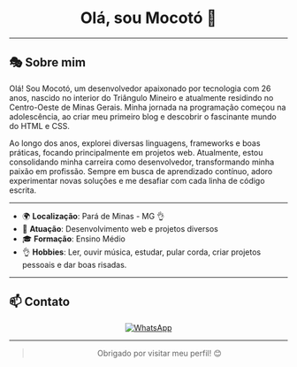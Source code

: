 
<h1 align="center">Olá, sou Mocotó 👋</h1>

---

## 🎭 Sobre mim

Olá! Sou Mocotó, um desenvolvedor apaixonado por tecnologia com 26 anos, nascido no interior do Triângulo Mineiro e atualmente residindo no Centro-Oeste de Minas Gerais. Minha jornada na programação começou na adolescência, ao criar meu primeiro blog e descobrir o fascinante mundo do HTML e CSS.

Ao longo dos anos, explorei diversas linguagens, frameworks e boas práticas, focando principalmente em projetos web. Atualmente, estou consolidando minha carreira como desenvolvedor, transformando minha paixão em profissão. Sempre em busca de aprendizado contínuo, adoro experimentar novas soluções e me desafiar com cada linha de código escrita.

---

- 🌍 **Localização**: Pará de Minas - MG 👌
- 💼 **Atuação**: Desenvolvimento web e projetos diversos
- 🎓 **Formação**: Ensino Médio
- 👌 **Hobbies**: Ler, ouvir música, estudar, pular corda, criar projetos pessoais e dar boas risadas.

---

## 📫 Contato

<div align="center">
<a href="https://wa.me/5537991004685">
<img alt="WhatsApp" src="https://img.shields.io/badge/WhatsApp-25D366?style=for-the-badge&logo=whatsapp&logoColor=white" />
</a>
</div>

---

<blockquote align="center">
  Obrigado por visitar meu perfil! 😊
</blockquote>
